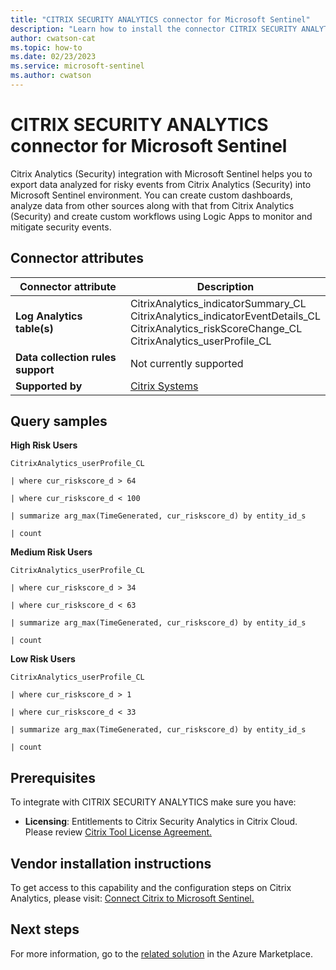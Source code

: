 ```yaml
---
title: "CITRIX SECURITY ANALYTICS connector for Microsoft Sentinel"
description: "Learn how to install the connector CITRIX SECURITY ANALYTICS to connect your data source to Microsoft Sentinel."
author: cwatson-cat
ms.topic: how-to
ms.date: 02/23/2023
ms.service: microsoft-sentinel
ms.author: cwatson
---
```


# CITRIX SECURITY ANALYTICS connector for Microsoft Sentinel

Citrix Analytics (Security) integration with Microsoft Sentinel helps you to export data analyzed for risky events from Citrix Analytics (Security) into Microsoft Sentinel environment. You can create custom dashboards, analyze data from other sources along with that from Citrix Analytics (Security) and create custom workflows using Logic Apps to monitor and mitigate security events.

## Connector attributes

| Connector attribute | Description |
| --- | --- |
| **Log Analytics table(s)** | CitrixAnalytics_indicatorSummary_CL<br/> CitrixAnalytics_indicatorEventDetails_CL<br/> CitrixAnalytics_riskScoreChange_CL<br/> CitrixAnalytics_userProfile_CL<br/> |
| **Data collection rules support** | Not currently supported |
| **Supported by** | [Citrix Systems](https://www.citrix.com/support/) |

## Query samples

**High Risk Users**
   ```kusto
CitrixAnalytics_userProfile_CL
  
   | where cur_riskscore_d > 64
 
   | where cur_riskscore_d < 100
 
   | summarize arg_max(TimeGenerated, cur_riskscore_d) by entity_id_s
 
   | count 
   ```

**Medium Risk Users**
   ```kusto
CitrixAnalytics_userProfile_CL
  
   | where cur_riskscore_d > 34
 
   | where cur_riskscore_d < 63
 
   | summarize arg_max(TimeGenerated, cur_riskscore_d) by entity_id_s
 
   | count 
   ```

**Low Risk Users**
   ```kusto
CitrixAnalytics_userProfile_CL
  
   | where cur_riskscore_d > 1
 
   | where cur_riskscore_d < 33
 
   | summarize arg_max(TimeGenerated, cur_riskscore_d) by entity_id_s
 
   | count 
   ```



## Prerequisites

To integrate with CITRIX SECURITY ANALYTICS make sure you have: 

- **Licensing**: Entitlements to Citrix Security Analytics in Citrix Cloud. Please review [Citrix Tool License Agreement.](https://aka.ms/sentinel-citrixanalyticslicense-readme)


## Vendor installation instructions


To get access to this capability and the configuration steps on Citrix Analytics, please visit: [Connect Citrix to Microsoft Sentinel.](https://aka.ms/Sentinel-Citrix-Connector)​






## Next steps

For more information, go to the [related solution](https://azuremarketplace.microsoft.com/en-us/marketplace/apps/citrix.citrix_analytics_for_security_mss?tab=Overview) in the Azure Marketplace.
